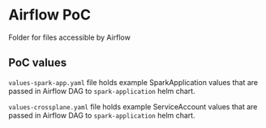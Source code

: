 # Airflow PoC

Folder for files accessible by Airflow

## PoC values

`values-spark-app.yaml` file holds example SparkApplication values that are passed in Airflow DAG to `spark-application` helm chart.

`values-crossplane.yaml` file holds example ServiceAccount values that are passed in Airflow DAG to `spark-application` helm chart.